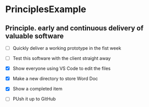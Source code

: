 # PrinciplesExample

## Principle. early and continuous delivery of valuable software


- [ ] Quickly deliver a working prototype in the fist week
- [ ] Test this software with the client straight away
- [x] Show everyone using VS Code to edit the files
- [x] Make a new directory to store Word Doc
- [x] Show a completed item
- [ ] PUsh it up to GitHub


<!-- comment you need to expand on this a little -->
